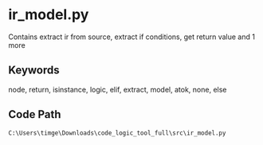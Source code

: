 # ir_model.py

Contains extract ir from source, extract if conditions, get return value and 1 more

## Keywords

node, return, isinstance, logic, elif, extract, model, atok, none, else

## Code Path

`C:\Users\timge\Downloads\code_logic_tool_full\src\ir_model.py`

